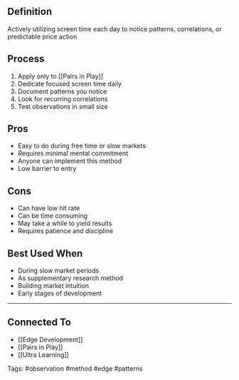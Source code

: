 ## Definition
Actively utilizing screen time each day to notice patterns, correlations, or predictable price action

## Process
1. Apply only to [[Pairs in Play]]
2. Dedicate focused screen time daily
3. Document patterns you notice
4. Look for recurring correlations
5. Test observations in small size

## Pros
- Easy to do during free time or slow markets
- Requires minimal mental commitment
- Anyone can implement this method
- Low barrier to entry

## Cons
- Can have low hit rate
- Can be time consuming
- May take a while to yield results
- Requires patience and discipline

## Best Used When
- During slow market periods
- As supplementary research method
- Building market intuition
- Early stages of development



---
## Connected To
- [[Edge Development]]
- [[Pairs in Play]]
- [[Ultra Learning]]

Tags: #observation #method #edge #patterns